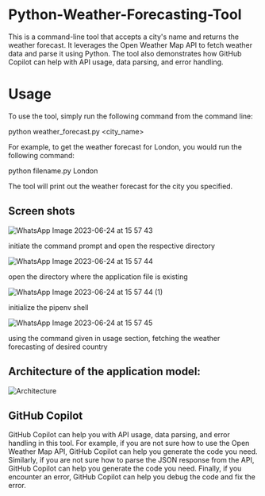 

# Python-Weather-Forecasting-Tool

This is a command-line tool that accepts a city's name and returns the weather forecast. It leverages the Open Weather Map API to fetch weather data and parse it using Python. The tool also demonstrates how GitHub Copilot can help with API usage, data parsing, and error handling.

# Usage

To use the tool, simply run the following command from the command line:


python weather_forecast.py <city_name>


For example, to get the weather forecast for London, you would run the following command:


python filename.py London


The tool will print out the weather forecast for the city you specified.

## Screen shots

![WhatsApp Image 2023-06-24 at 15 57 43](https://github.com/Fastest-Coder-First/weather-forecast-tool-CPR/assets/107295291/f3a0e0d4-5caa-41f0-a720-24390e3c38b2)

initiate the command prompt and open the respective directory

![WhatsApp Image 2023-06-24 at 15 57 44](https://github.com/Fastest-Coder-First/weather-forecast-tool-CPR/assets/107295291/47510e96-3643-4767-a495-1bbfd45c01b1)

open the directory where the application file is existing

![WhatsApp Image 2023-06-24 at 15 57 44 (1)](https://github.com/Fastest-Coder-First/weather-forecast-tool-CPR/assets/107295291/3f95e077-2fb6-441e-a95b-ae5c41a15bef)

initialize the pipenv shell

![WhatsApp Image 2023-06-24 at 15 57 45](https://github.com/Fastest-Coder-First/weather-forecast-tool-CPR/assets/107295291/a1264465-58e9-4cd5-8cab-6e93e6a4fd50)

using the command given in usage section, fetching the weather forecasting of desired country

## Architecture of the application model:<br>

![Architecture](https://github.com/Fastest-Coder-First/weather-forecast-tool-CPR/assets/107295291/a382772d-9265-4498-a07e-a8184af5d234)


## GitHub Copilot

GitHub Copilot can help you with API usage, data parsing, and error handling in this tool. For example, if you are not sure how to use the Open Weather Map API, GitHub Copilot can help you generate the code you need. Similarly, if you are not sure how to parse the JSON response from the API, GitHub Copilot can help you generate the code you need. Finally, if you encounter an error, GitHub Copilot can help you debug the code and fix the error.


